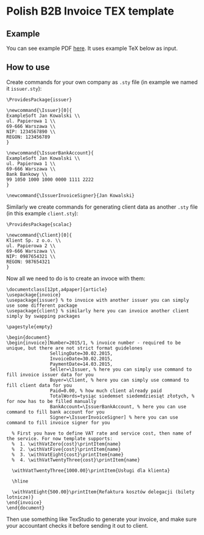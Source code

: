 Polish B2B Invoice TEX template
===

Example
---

You can see example PDF [here](https://github.com/MateuszKubuszok/B2BInvoiceTexTemplate/releases/download/0.3/example.pdf). It uses example TeX below as input.

How to use
---

Create commands for your own company as `.sty` file (in example we named it `issuer.sty`):

    \ProvidesPackage{issuer}

    \newcommand{\Issuer}[0]{
    ExampleSoft Jan Kowalski \\
    ul. Papierowa 1 \\
    69-666 Warszawa \\
    NIP: 1234567890 \\
    REGON: 123456789
    }

    \newcommand{\IssuerBankAccount}{
    ExampleSoft Jan Kowalski \\
    ul. Papierowa 1 \\
    69-666 Warszawa \\
    Bank Bankowy \\
    99 1050 1000 1000 0000 1111 2222
    }

    \newcommand{\IssuerInvoiceSigner}{Jan Kowalski}

Similarly we create commands for generating client data as another `.sty` file (in this example `client.sty`):

    \ProvidesPackage{scalac}

    \newcommand{\Client}[0]{
    Klient Sp. z o.o. \\
    ul. Papierowa 2 \\
    69-666 Warszawa \\
    NIP: 0987654321 \\
    REGON: 987654321
    }

Now all we need to do is to create an invoce with them:

    \documentclass[12pt,a4paper]{article}
    \usepackage{invoice}
    \usepackage{issuer} % to invoice with another issuer you can simply use some different package
    \usepackage{client} % similarly here you can invoice another client simply by swapping packages

    \pagestyle{empty}

    \begin{document}
    \begin{invoice}[Number=2015/1, % invoice number - required to be unique, but there are not strict format guidelones
                    SellingDate=30.02.2015,
                    InvoiceDate=30.02.2015,
                    PaymentDate=14.03.2015,
                    Seller=\Issuer, % here you can simply use command to fill invoice issuer data for you
                    Buyer=\Client, % here you can simply use command to fill client data for you
                    Paid=0.00, % how much client already paid
                    TotalWords=tysiąc siedemset siedemdziesiąt złotych, % for now has to be filled manually
                    BankAccount=\IssuerBankAccount, % here you can use command to fill bank account for you
                    Signer=\IssuerInvoiceSigner] % here you can use command to fill invoice signer for you

      % First you have to define VAT rate and service cost, then name of the service. For now template supports:
      %  1. \withVatZero{cost}\printItem{name}
      %  2. \withVatFive{cost}\printItem{name}
      %  3. \withVatEight{cost}\printItem{name}
      %  4. \withVatTwentyThree{cost}\printItem{name}

      \withVatTwentyThree{1000.00}\printItem{Usługi dla klienta}

      \hline

      \withVatEight{500.00}\printItem{Refaktura kosztów delegacji (bilety lotnicze)}
    \end{invoice}
    \end{document}

Then use something like TexStudio to generate your invoice, and make sure your accountant checks it before sending it out to client.
